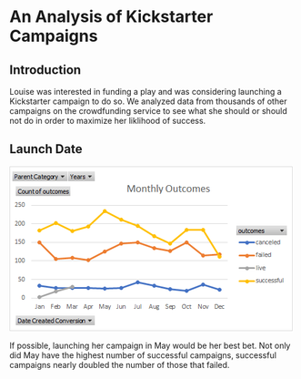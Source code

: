 # An Analysis of Kickstarter Campaigns

## Introduction

Louise was interested in funding a play and was considering launching a Kickstarter campaign to do so.  We analyzed data from thousands of other campaigns on the crowdfunding service to see what she should or should not do in order to maximize her liklihood of success.

## Launch Date

![monthly outcomes](https://github.com/Jeffstr00/kickstarter-analysis/blob/main/MonthlyOutcomes.png)

If possible, launching her campaign in May would be her best bet.  Not only did May have the highest number of successful campaigns, successful campaigns nearly doubled the number of those that failed.
